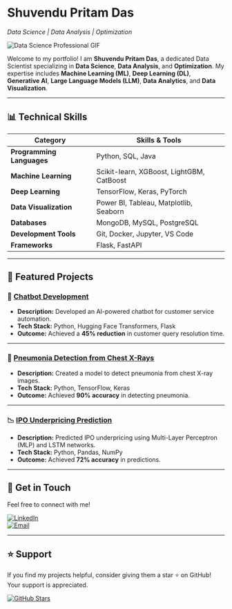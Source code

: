 # Shuvendu Pritam Das  
*Data Science | Data Analysis | Optimization*

![Data Science Professional GIF](https://media.giphy.com/media/iIqmM5tTjmpOB9mpbn/giphy.gif)

Welcome to my portfolio! I am **Shuvendu Pritam Das**, a dedicated Data Scientist specializing in **Data Science**, **Data Analysis**, and **Optimization**. My expertise includes **Machine Learning (ML)**, **Deep Learning (DL)**, **Generative AI**, **Large Language Models (LLM)**, **Data Analytics**, and **Data Visualization**.

---

## 📊 Technical Skills

| **Category**               | **Skills & Tools**                                                                                     |
|----------------------------|-------------------------------------------------------------------------------------------------------|
| **Programming Languages**   | Python, SQL, Java                                                                                     |
| **Machine Learning**        | Scikit-learn, XGBoost, LightGBM, CatBoost                                                             |
| **Deep Learning**           | TensorFlow, Keras, PyTorch                                                                            |
| **Data Visualization**      | Power BI, Tableau, Matplotlib, Seaborn                                                                |
| **Databases**               | MongoDB, MySQL, PostgreSQL                                                                            |
| **Development Tools**       | Git, Docker, Jupyter, VS Code                                                                         |
| **Frameworks**              | Flask, FastAPI                                                                                        |

---

## 📂 Featured Projects

### 🤖 [Chatbot Development](https://github.com/SPritamDas/Portfolio-Projects/tree/main/Chatbot%20Development)
- **Description:** Developed an AI-powered chatbot for customer service automation.
- **Tech Stack:** Python, Hugging Face Transformers, Flask
- **Outcome:** Achieved a **45% reduction** in customer query resolution time.

---

### 🏥 [Pneumonia Detection from Chest X-Rays](https://github.com/SPritamDas/Portfolio-Projects/tree/main/Pneumonia%20Detection)
- **Description:** Created a model to detect pneumonia from chest X-ray images.
- **Tech Stack:** Python, TensorFlow, Keras
- **Outcome:** Achieved **90% accuracy** in detecting pneumonia.

---

### 📉 [IPO Underpricing Prediction](https://github.com/SPritamDas/Portfolio-Projects/tree/main/IPO%20Underpricing)
- **Description:** Predicted IPO underpricing using Multi-Layer Perceptron (MLP) and LSTM networks.
- **Tech Stack:** Python, Pandas, NumPy
- **Outcome:** Achieved **72% accuracy** in predictions.

---

## 📧 Get in Touch

Feel free to connect with me!

[![LinkedIn](https://img.shields.io/badge/LinkedIn-Connect-blue?style=for-the-badge&logo=linkedin)](https://www.linkedin.com/in/shuvendupritamdas/)  
[![Email](https://img.shields.io/badge/Email-Contact-red?style=for-the-badge&logo=gmail)](mailto:shuvendupritamdas181@gmail.com)

---

## ⭐ Support

If you find my projects helpful, consider giving them a star ⭐️ on GitHub! Your support is appreciated.

[![GitHub Stars](https://img.shields.io/github/stars/SPritamDas?style=social)](https://github.com/SPritamDas?tab=repositories)

